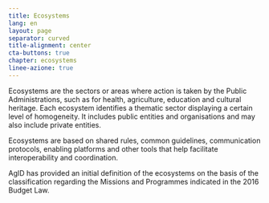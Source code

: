 ```yaml
---
title: Ecosystems
lang: en
layout: page
separator: curved
title-alignment: center
cta-buttons: true
chapter: ecosystems
linee-azione: true
---
```

Ecosystems are the sectors or areas where action is taken by the Public Administrations, such as for health, agriculture, education and cultural heritage. Each ecosystem identifies a thematic sector displaying a certain level of homogeneity. It includes public entities and organisations and may also include private entities.

Ecosystems are based on shared rules, common guidelines, communication protocols, enabling platforms and other tools that help facilitate interoperability and coordination.

AgID has provided an initial definition of the ecosystems on the basis of the classification regarding the Missions and Programmes indicated in the 2016 Budget Law.
